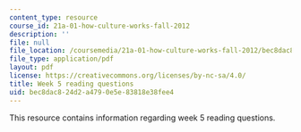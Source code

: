 ```yaml
---
content_type: resource
course_id: 21a-01-how-culture-works-fall-2012
description: ''
file: null
file_location: /coursemedia/21a-01-how-culture-works-fall-2012/bec8dac824d2a4790e5e83818e38fee4_MIT21A_01F12_Wk_5_read_que.pdf
file_type: application/pdf
layout: pdf
license: https://creativecommons.org/licenses/by-nc-sa/4.0/
title: Week 5 reading questions
uid: bec8dac8-24d2-a479-0e5e-83818e38fee4
---
```

This resource contains information regarding week 5 reading questions.